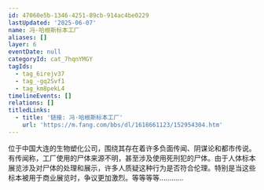 ```yaml
---
id: 47060e5b-1346-4251-89cb-914ac4be0229
lastUpdated: '2025-06-07'
name: 冯·哈根斯标本工厂
aliases: []
layer: 6
eventDate: null
categoryId: cat_7hqnYMGY
tagIds:
  - tag_6irejv37
  - tag_-gq2Svf1
  - tag_km8pekL4
timelineEvents: []
relations: []
titledLinks:
  - title: '链接: 冯·哈根斯标本工厂'
    url: 'https://m.fang.com/bbs/dl/1618661123/152954304.htm'
---
```

位于中国大连的生物塑化公司，围绕其存在着许多负面传闻、阴谋论和都市传说。有传闻称，工厂使用的尸体来源不明，甚至涉及使用死刑犯的尸体。由于人体标本展览涉及对尸体的处理和展示，许多人质疑这种行为是否符合伦理。特别是当这些标本被用于商业展览时，争议更加激烈。等等等等…………
